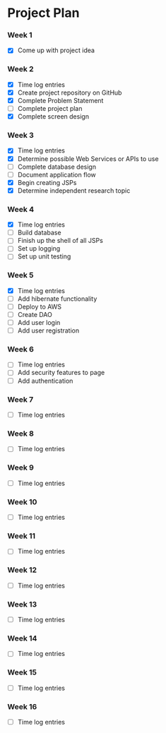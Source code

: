 # Project Plan

### Week 1
- [X] Come up with project idea

### Week 2
- [X] Time log entries
- [X] Create project repository on GitHub
- [X] Complete Problem Statement
- [ ] Complete project plan
- [X] Complete screen design

### Week 3
- [X] Time log entries
- [X] Determine possible Web Services or APIs to use
- [ ] Complete database design
- [ ] Document application flow
- [X] Begin creating JSPs
- [X] Determine independent research topic

### Week 4
- [X] Time log entries
- [ ] Build database
- [ ] Finish up the shell of all JSPs
- [ ] Set up logging
- [ ] Set up unit testing

### Week 5
- [X] Time log entries
- [ ] Add hibernate functionality
- [ ] Deploy to AWS
- [ ] Create DAO
- [ ] Add user login
- [ ] Add user registration

### Week 6
- [ ] Time log entries
- [ ] Add security features to page
- [ ] Add authentication

### Week 7
- [ ] Time log entries

### Week 8
- [ ] Time log entries

### Week 9
- [ ] Time log entries

### Week 10
- [ ] Time log entries

### Week 11
- [ ] Time log entries

### Week 12
- [ ] Time log entries

### Week 13
- [ ] Time log entries

### Week 14
- [ ] Time log entries

### Week 15
- [ ] Time log entries

### Week 16
- [ ] Time log entries
